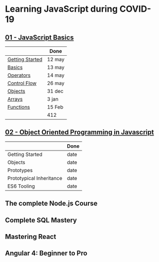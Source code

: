 # Learning JavaScript during COVID-19

## [01 - JavaScript Basics](./01-js-basics.md)

|                   |   Done   |
|-------------------|----------|
| [Getting Started](01-js-basics.md#Getting-Started) | 12 may |
| [Basics](01-js-basics.md#Basics)                   | 13 may |
| [Operators](01-js-basics.md#Operators)             | 14 may |
| [Control Flow](01-js-basics.md#Control-Flow)       | 26 may |
| [Objects](01-js-basics.md#Objects)                 | 31 dec |
| [Arrays](01-js-basics.md#Arrays)                   |  3 jan | 
| [Functions](01-js-basics.md#Functions)             | 15 Feb |
|                   | 412  |             |

## [02 - Object Oriented Programming in Javascript](./02-js-oop.md)

|                   |  Done   |
|-------------------|---------|
| Getting Started           | date |
| Objects                   | date |
| Prototypes                | date |
| Prototypical Inheritance  | date |
| ES6 Tooling               | date |

## The complete Node.js Course
## Complete SQL Mastery
## Mastering React
## Angular 4: Beginner to Pro
